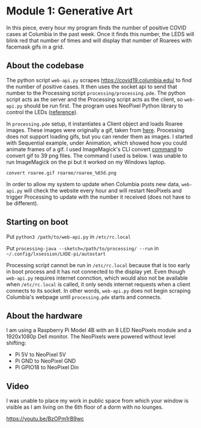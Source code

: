 # Module 1: Generative Art
In this piece, every hour my program finds the number of positive COVID cases at Columbia in the past week. Once it finds this number, the LEDS will blink red that number of times and will display that number of Roarees with facemask gifs in a grid.

## About the codebase
The python script `web-api.py` scrapes https://covid19.columbia.edu/ to find the number of positive cases. It then uses the socket api to send that number to the Processing script `processing/processing.pde`. The python script acts as the server and the Processing script acts as the client, so `web-api.py` should be run first. The program uses NeoPixel Python library to control the LEDs ([reference](https://learn.adafruit.com/neopixels-on-raspberry-pi/python-usage)).

In `processing.pde` setup, it instantiates a Client object and loads Roaree images. These images were originally a gif, taken from [here](https://giphy.com/stickers/columbiauniversity-roaree-roar-lions-columbia-lion-gJodAHOgIT3C9a2Qg5). Processing does not support loading gifs, but you can render them as images. I started with Sequential example, under Animation, which showed how you could animate frames of a gif. I used ImageMagick's CLI convert [command](https://imagemagick.org/script/convert.php) to convert gif to 39 png files. The command I used is below. I was unable to run ImageMagick on the pi but it worked on my Windows laptop.

`convert roaree.gif roaree/roaree_%03d.png`

 In order to allow my system to update when Columbia posts new data, `web-api.py` will check the website every hour and will restart NeoPixels and trigger Processing to update with the number it received (does not have to be different).

## Starting on boot
Put `python3 /path/to/web-api.py` in `/etc/rc.local`

Put `processing-java --sketch=/path/to/processing/ --run` in `~/.config/lxsession/LXDE-pi/autostart`

Processing script cannot be run in `/etc/rc.local` because that is too early in boot process and it has not connected to the display yet. Even though `web-api.py` requires internet connction, which would also not be available when `/etc/rc.local` is called, it only sends internet requests when a client connects to its socket. In other words, `web-api.py` does not begin scraping Columbia's webpage until `processing.pde` starts and connects.

## About the hardware
I am using a Raspberry Pi Model 4B with an 8 LED NeoPixels module and a 1920x1080p Dell monitor. The NeoPixels were powered without level shifting:
- Pi 5V to NeoPixel 5V
- Pi GND to NeoPixel GND
- Pi GPIO18 to NeoPixel Din

## Video
I was unable to place my work in public space from which your window is visible as I am living on the 6th floor of a dorm with no lounges.

https://youtu.be/BzOPm1rB9wc
